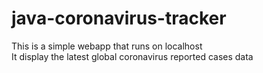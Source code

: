 # java-coronavirus-tracker

This is a simple webapp that runs on localhost  
It display the latest global coronavirus reported cases data
